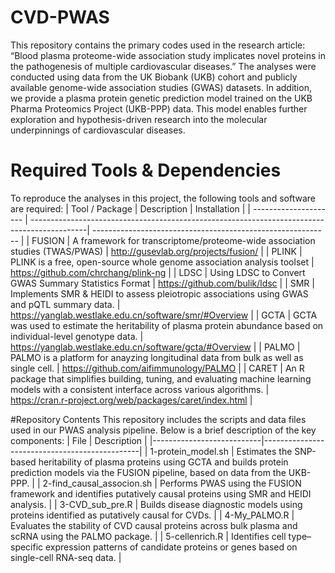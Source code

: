# CVD-PWAS
This repository contains the primary codes used in the research article:
“Blood plasma proteome-wide association study implicates novel proteins in the pathogenesis of multiple cardiovascular diseases.”
The analyses were conducted using data from the UK Biobank (UKB) cohort and publicly available genome-wide association studies (GWAS) datasets. In addition, we provide a plasma protein genetic prediction model trained on the UKB Pharma Proteomics Project (UKB-PPP) data. This model enables further exploration and hypothesis-driven research into the molecular underpinnings of cardiovascular diseases.

# Required Tools & Dependencies
To reproduce the analyses in this project, the following tools and software are required:
| Tool / Package        | Description                                                                                 | Installation                                                |
| --------------------- | --------------------------------------------------------------------------------------------| ----------------------------------------------------------- |
| FUSION                | A framework for transcriptome/proteome-wide association studies (TWAS/PWAS)                 | http://gusevlab.org/projects/fusion/                        |
| PLINK                 | PLINK is a free, open-source whole genome association analysis toolset                      | https://github.com/chrchang/plink-ng                        |
| LDSC                  | Using LDSC to Convert GWAS Summary Statistics Format                                        | https://github.com/bulik/ldsc                               |
| SMR                   | Implements SMR & HEIDI to assess pleiotropic associations using GWAS and pQTL summary data. | https://yanglab.westlake.edu.cn/software/smr/#Overview      |
| GCTA                  | GCTA was used to estimate the heritability of plasma protein abundance based on individual-level genotype data. | https://yanglab.westlake.edu.cn/software/gcta/#Overview     |
| PALMO                 | PALMO is a platform for anayzing longitudinal data from bulk as well as single cell. | https://github.com/aifimmunology/PALMO |
| CARET                 | An R package that simplifies building, tuning, and evaluating machine learning models with a consistent interface across various algorithms. | https://cran.r-project.org/web/packages/caret/index.html  |

#Repository Contents
This repository includes the scripts and data files used in our PWAS analysis pipeline. Below is a brief description of the key components:
| File                      | Description                                   |
|---------------------------|-----------------------------------------------|
| 1-protein_model.sh        | Estimates the SNP-based heritability of plasma proteins using GCTA and builds protein prediction models via the FUSION pipeline, based on data from the UKB-PPP. |
| 2-find_causal_associon.sh | Performs PWAS using the FUSION framework and identifies putatively causal proteins using SMR and HEIDI analysis. |
| 3-CVD_sub_pre.R           | Builds disease diagnostic models using proteins identified as putatively causal for CVDs.   |
| 4-My_PALMO.R              | Evaluates the stability of CVD causal proteins across bulk plasma and scRNA using the PALMO package. |
| 5-cellenrich.R            | Identifies cell type–specific expression patterns of candidate proteins or genes based on single-cell RNA-seq data. |





